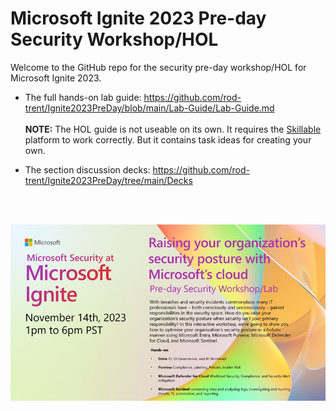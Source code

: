 # Microsoft Ignite 2023 Pre-day Security Workshop/HOL

Welcome to the GitHub repo for the security pre-day workshop/HOL for Microsoft Ignite 2023.

* The full hands-on lab guide: https://github.com/rod-trent/Ignite2023PreDay/blob/main/Lab-Guide/Lab-Guide.md <br><br>
  <b>NOTE:</b> The HOL guide is not useable on its own. It requires the <a href="https://skillable.com" target="_blank">Skillable</a> platform to work correctly. But it contains task ideas for creating your own.

* The section discussion decks: https://github.com/rod-trent/Ignite2023PreDay/tree/main/Decks

<br><br>

<p align="center"><img src="https://github.com/rod-trent/Ignite2023PreDay/blob/main/extra/predayfront.png" alt="Microsoft Pre-day Security Workshop 2023"></center></p>
